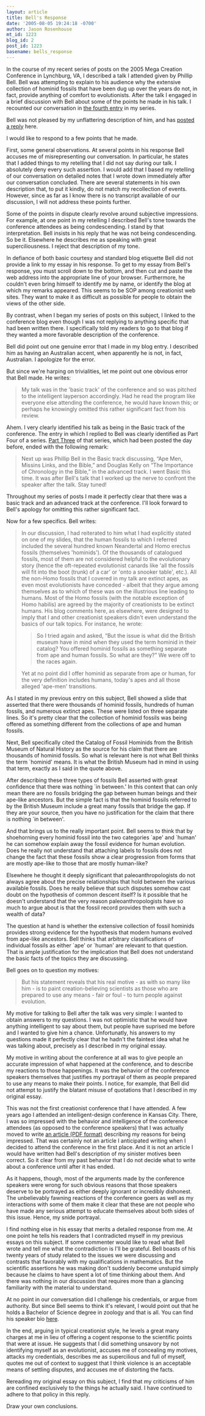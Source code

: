 ```yaml
---
layout: article
title: Bell's Response
date: '2005-08-05 19:24:18 -0700'
author: Jason Rosenhouse
mt_id: 1223
blog_id: 2
post_id: 1223
basename: bells_response
---
```

<p>In the course of my recent series of posts on the 2005 Mega Creation Conference in Lynchburg, VA, I described a talk I attended given by Phillip Bell.  Bell was attempting to explain to his audience why the extensive collection of hominid fossils that have been dug up over the years do not, in fact, provide anything of comfort to evolutionists.  After the talk I engaged in a brief discussion with Bell about some of the points he made in his talk.  I recounted our conversation in <a href=http://www.pandasthumb.org/archives/2005/07/report_on_the_2_3.html>the fourth entry</a> in my series.</p>

<p>Bell was not pleased by my unflattering description of him, and has <a href=http://www.answersingenesis.org/docs2005/0802scoffers.asp>posted a reply</a> here.</p>

<p>I would like to respond to a few points that he made.</p>

<!--more-->

<p>First, some general observations.  At several points in his response Bell accuses me of misrepresenting our conversation.  In particular, he states that I added things to my retelling that I did not say during our talk.  I absolutely deny every such assertion.  I would add that I based my retelling of our conversation on detailed notes that I wrote down immediately after our conversation concluded.  There are several statements in his own description that, to put it kindly, do not match my recollection of events.  However, since as far as I know there is no transcript available of our discussion, I will not address these points further.</p>

<p>Some of the points in dispute clearly revolve around subjective impressions.  For example, at one point in my retelling I described Bell's tone towards the conference attendees as being condescending.  I stand by that interpretation.  Bell insists in his reply that he was not being condescending.  So be it.  Elsewhere he describes me as speaking with great superciliousness.  I reject that description of my tone.</p>

<p>In defiance of both basic courtesy and standard blog etiquette Bell did not provide a link to my essay in his response.  To get to my essay from Bell's response, you must scroll down to the bottom, and then cut and paste the web address into the appropriate line of your browser.  Furthermore, he couldn't even bring himself to identify me by name, or identify the blog at which my remarks appeared.  This seems to be SOP among creationist web sites.  They want to make it as difficult as possible for people to obtain the views of the other side.</p>  

<p>By contrast, when I began my series of posts on this subject, I linked to the conference blog even though I was not replying to anything specific that had been written there.  I specifically told my readers to go to that blog if they wanted a more favorable description of the conference.</p>

<p>Bell did point out one genuine error that I made in my blog entry.  I described him as having an Australian accent, when apparently he is not, in fact, Australian.  I apologize for the error.</p>

<p>But since we're harping on trivialities, let me point out one obvious error that Bell made.  He writes:</p>

<blockquote>
<p>My talk was in the 'basic track' of the conference and so was pitched to the intelligent layperson accordingly. Had he read the program like everyone else attending the conference, he would have known this; or perhaps he knowingly omitted this rather significant fact from his review.</p>
</blockquote>

<p>Ahem.  I very clearly identified his talk as being in the Basic track of the conference.  The entry in which I replied to Bell was clearly identified as Part Four of a series.  <a href=http://www.pandasthumb.org/archives/2005/07/report_on_the_2_2.html>Part Three</a> of that series, which had been posted the day before, ended with the following remark:</p>

<blockquote>
<p>Next up was Phillip Bell in the Basic track discussing, &ldquo;Ape Men, Missins Links, and the Bible,&rdquo; and Douglas Kelly on &ldquo;The Importance of Chronology in the Bible,&rdquo; in the advanced track. I went Basic this time. It was after Bell's talk that I worked up the nerve to confront the speaker after the talk. Stay tuned!</p>
</blockquote>     

<p>Throughout my series of posts I made it perfectly clear that there was a basic track and an advanced track at the conference.  I'll look forward to Bell's apology for omitting this rather significant fact.</p>

<p>Now for a few specifics.  Bell writes:</p>

<blockquote>
<p>In our discussion, I had reiterated to him what I had explicitly stated on one of my slides, that the human fossils to which I referred included the several hundred known Neandertal and Homo erectus fossils (themselves 'hominids'). Of the thousands of catalogued fossils, most of them are not considered helpful to the evolutionary story (hence the oft-repeated evolutionist canards like 'all the fossils will fit into the boot (trunk) of a car' or 'onto a snooker table', etc.). All the non-Homo fossils that I covered in my talk are extinct apes, as even most evolutionists have conceded - albeit that they argue among themselves as to which of these was on the illustrious line leading to humans. Most of the Homo fossils (with the notable exception of Homo habilis) are agreed by the majority of creationists to be extinct humans.  His blog comments here, as elsewhere, were designed to imply that I and other creationist speakers didn't even understand the basics of our talk topics. For instance, he wrote:</p>  

<blockquote>
<p>So I tried again and asked, &ldquo;But the issue is what did the British museum have in mind when they used the term hominid in their catalog? You offered hominid fossils as something separate from ape and human fossils. So what are they?&rdquo; We were off to the races again.</p>
</blockquote>

<p>Yet at no point did I offer hominid as separate from ape or human, for the very definition includes humans, today's apes and all those alleged 'ape-men' transitions.</p>
</blockquote>

<p>As I stated in my previous entry on this subject, Bell showed a slide that asserted that there were thousands of hominid fossils, hundreds of human fossils, and numerous extinct apes.  These were listed on three separate lines.  So it's pretty clear that the collection of hominid fossils was being offered as something different from the collections of ape and human fossils.</p>

<p>Next, Bell specifically cited the Catalog of Fossil Hominids from the British Museum of Natural History as the source for his claim that there are thousands of hominid fossils.  So what is relevant here is not what Bell thinks the term `hominid' means. It is what the British Museum had in mind in using that term, exactly as I said in the quote above.</p>  

<p>After describing these three types of fossils Bell asserted with great confidence that there was nothing `in between.'  In this context that can only mean there are no fossils bridging the gap between human beings and their ape-like ancestors.  But the simple fact is that the hominid fossils referred to by the British Museum include a great many fossils that bridge the gap.  If they are your source, then you have no justification for the claim that there is nothing `in between'.</p>

<p>And that brings us to the really important point.  Bell seems to think that by shoehorning every hominid fossil into the two categories `ape' and `human' he can somehow explain away the fossil evidence for human evolution.  Does he really not understand that attaching labels to fossils does not change the fact that these fossils show a clear progression from forms that are mostly ape-like to those that are mostly human-like?</p>  

<p>Elsewhere he thought it deeply significant that paleoanthropologists do not always agree about the precise relationships that hold between the various available fossils.  Does he really believe that such disputes somehow cast doubt on the hypothesis of common descent itself?  Is it possible that he doesn't understand that the very reason paleoanthropologists have so much to argue about is that the fossil record provides them with such a wealth of data?</p>  

<p>The question at hand is whether the extensive collection of fossil hominids provides strong evidence for the hypothesis that modern humans evolved from ape-like ancestors.  Bell thinks that arbitrary classifications of individual fossils as either `ape' or `human' are relevant to that question.  That is ample justification for the implication that Bell does not understand the basic facts of the topics they are discussing.</p>

<p>Bell goes on to question my motives:</p>

<blockquote>
<p>But his statement reveals that his real motive - as with so many like him - is to paint creation-believing scientists as those who are prepared to use any means - fair or foul - to turn people against evolution.</p>
</blockquote>

<p>My motive for talking to Bell after the talk was very simple:  I wanted to obtain answers to my questions.  I was not optimistic that he would have anything intelligent to say about them, but people have suprised me before and I wanted to give him a chance.  Unfortunatly, his answers to my questions made it perfectly clear that he hadn't the faintest idea what he was talking about, precisely as I described in my original essay.</p>

<p>My motive in writing about the conference at all was to give people an accurate impression of what happened at the conference, and to describe my reactions to those happenings.  It was the behavior of the conference speakers themselves that justifies my portrayal of them as people prepared to use any means to make their points.  I notice, for example, that Bell did not attempt to justify the blatant misuse of quotations that I described in my original essay.</p>

<p>This was not the first creationist conference that I have attended.  A few years ago I attended an intelligent-design conference in Kansas City.  There, I was so impressed with the behavior and intelligence of the conference attendees (as opposed to the conference speakers) that I was actually moved to write <a href=http://www.math.jmu.edu/~rosenhjd/BioScience.pdf>an article (PDF format)</a> describing my reasons for being impressed.  That was certainly not an article I anticipated writing when I decided to attend the conference in the first place.  And it is not an article I would have written had Bell's description of my sinister motives been correct.  So it clear from my past behavior that I do not decide what to write about a conference until after it has ended.</p>

<p>As it happens, though, most of the arguments made by the conference speakers were wrong for such obvious reasons that those speakers deserve to be portrayed as either deeply ignorant or incredibly dishonest.  The unbelievably fawning reactions of the conference goers as well as my interactions with some of them make it clear that these are not people who have made any serious attempt to educate themselves about both sides of this issue.  Hence, my snide portrayal.</p>

<p>I find nothing else in his essay that merits a detailed response from me.  At one point he tells his readers that I contradicted myself in my previous essays on this subject.  If some commenter would like to read what Bell wrote and tell me what the contradiction is I'll be grateful.  Bell boasts of his twenty years of study related to the issues we were discussing and contrasts that favorably with my qualifications in mathematics.  But the scientific assertions he was making don't suddenly become unstupid simply because he claims to have spent a lot of time thinking about them.  And there was nothing in our discussion that requires more than a glancing familiarity with the material to understand.</p>

<p>At no point in our conversation did I challenge his credentials, or argue from authority.  But since Bell seems to think it's relevant, I would point out that he holds a Bachelor of Science degree in zoology and that is all.  You can find his speaker bio <a href=http://www.answersingenesis.org/events/megaconference/speakers.aspx>here</a>.</p>

<p>In the end, arguing in typical creationist style, he levels a great many charges at me in lieu of offering a cogent response to the scientific points that were at issue.  He suggests that I did something unsavory by not identifying myself as an evolutionist, accuses me of concealing my motives, attacks my credentials, describes me as supercilious and full of myself, quotes me out of context to suggest that I think violence is an acceptable means of settling disputes, and accuses me of distorting the facts.</p>  

<p>Rereading my original essay on this subject, I find that my criticisms of him are confined exclusively to the things he actually said.  I have continued to adhere to that policy in this reply.</p>

<p>Draw your own conclusions.</p>   
